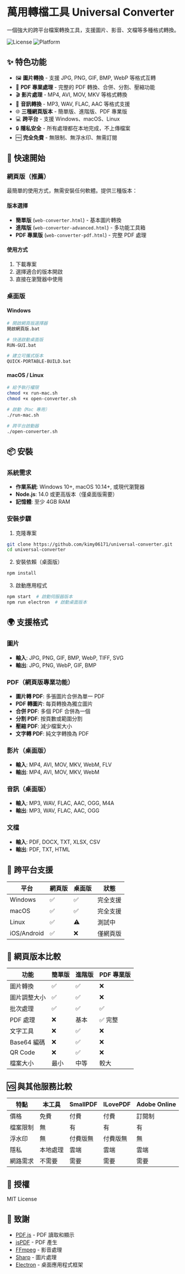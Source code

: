# 萬用轉檔工具 Universal Converter

一個強大的跨平台檔案轉換工具，支援圖片、影音、文檔等多種格式轉換。

![License](https://img.shields.io/badge/license-MIT-blue.svg)
![Platform](https://img.shields.io/badge/platform-Windows%20%7C%20macOS%20%7C%20Web-lightgrey.svg)

## ✨ 特色功能

- 🖼️ **圖片轉換** - 支援 JPG, PNG, GIF, BMP, WebP 等格式互轉
- 📄 **PDF 專業處理** - 完整的 PDF 轉換、合併、分割、壓縮功能
- 🎬 **影片處理** - MP4, AVI, MOV, MKV 等格式轉換
- 🎵 **音訊轉換** - MP3, WAV, FLAC, AAC 等格式支援
- 🌐 **三種網頁版本** - 簡單版、進階版、PDF 專業版
- 💻 **跨平台** - 支援 Windows、macOS、Linux
- 🔒 **隱私安全** - 所有處理都在本地完成，不上傳檔案
- 🆓 **完全免費** - 無限制、無浮水印、無需訂閱

## 🚀 快速開始

### 網頁版（推薦）

最簡單的使用方式，無需安裝任何軟體。提供三種版本：

#### 版本選擇
- **簡單版** (`web-converter.html`) - 基本圖片轉換
- **進階版** (`web-converter-advanced.html`) - 多功能工具箱
- **PDF 專業版** (`web-converter-pdf.html`) - 完整 PDF 處理

#### 使用方式
1. 下載專案
2. 選擇適合的版本開啟
3. 直接在瀏覽器中使用

### 桌面版

#### Windows
```bash
# 開啟網頁版選擇器
開啟網頁版.bat

# 快速啟動桌面版
RUN-GUI.bat

# 建立可攜式版本
QUICK-PORTABLE-BUILD.bat
```

#### macOS / Linux
```bash
# 給予執行權限
chmod +x run-mac.sh
chmod +x open-converter.sh

# 啟動（Mac 專用）
./run-mac.sh

# 跨平台啟動器
./open-converter.sh
```

## 📦 安裝

### 系統需求

- **作業系統**: Windows 10+, macOS 10.14+, 或現代瀏覽器
- **Node.js**: 14.0 或更高版本（僅桌面版需要）
- **記憶體**: 至少 4GB RAM

### 安裝步驟

1. 克隆專案
```bash
git clone https://github.com/kimy06171/universal-converter.git
cd universal-converter
```

2. 安裝依賴（桌面版）
```bash
npm install
```

3. 啟動應用程式
```bash
npm start  # 啟動伺服器版本
npm run electron  # 啟動桌面版本
```

## 🌍 支援格式

### 圖片
- **輸入**: JPG, PNG, GIF, BMP, WebP, TIFF, SVG
- **輸出**: JPG, PNG, WebP, GIF, BMP

### PDF（網頁版專業功能）
- **圖片轉 PDF**: 多張圖片合併為單一 PDF
- **PDF 轉圖片**: 每頁轉換為獨立圖片
- **合併 PDF**: 多個 PDF 合併為一個
- **分割 PDF**: 按頁數或範圍分割
- **壓縮 PDF**: 減少檔案大小
- **文字轉 PDF**: 純文字轉換為 PDF

### 影片（桌面版）
- **輸入**: MP4, AVI, MOV, MKV, WebM, FLV
- **輸出**: MP4, AVI, MOV, MKV, WebM

### 音訊（桌面版）
- **輸入**: MP3, WAV, FLAC, AAC, OGG, M4A
- **輸出**: MP3, WAV, FLAC, AAC, OGG

### 文檔
- **輸入**: PDF, DOCX, TXT, XLSX, CSV
- **輸出**: PDF, TXT, HTML

## 📱 跨平台支援

| 平台 | 網頁版 | 桌面版 | 狀態 |
|------|--------|--------|------|
| Windows | ✅ | ✅ | 完全支援 |
| macOS | ✅ | ✅ | 完全支援 |
| Linux | ✅ | ⚠️ | 測試中 |
| iOS/Android | ✅ | ❌ | 僅網頁版 |

## 🎯 網頁版本比較

| 功能 | 簡單版 | 進階版 | PDF 專業版 |
|------|--------|--------|------------|
| 圖片轉換 | ✅ | ✅ | ❌ |
| 圖片調整大小 | ✅ | ✅ | ❌ |
| 批次處理 | ✅ | ✅ | ✅ |
| PDF 處理 | ❌ | 基本 | ✅ 完整 |
| 文字工具 | ❌ | ✅ | ❌ |
| Base64 編碼 | ❌ | ✅ | ❌ |
| QR Code | ❌ | ✅ | ❌ |
| 檔案大小 | 最小 | 中等 | 較大 |

## 🆚 與其他服務比較

| 特點 | 本工具 | SmallPDF | ILovePDF | Adobe Online |
|------|--------|----------|----------|--------------|
| 價格 | 免費 | 付費 | 付費 | 訂閱制 |
| 檔案限制 | 無 | 有 | 有 | 有 |
| 浮水印 | 無 | 付費版無 | 付費版無 | 無 |
| 隱私 | 本地處理 | 雲端 | 雲端 | 雲端 |
| 網路需求 | 不需要 | 需要 | 需要 | 需要 |

## 📄 授權

MIT License

## 🙏 致謝

- [PDF.js](https://mozilla.github.io/pdf.js/) - PDF 讀取和顯示
- [jsPDF](https://github.com/parallax/jsPDF) - PDF 產生
- [FFmpeg](https://ffmpeg.org/) - 影音處理
- [Sharp](https://sharp.pixelplumbing.com/) - 圖片處理
- [Electron](https://www.electronjs.org/) - 桌面應用程式框架
